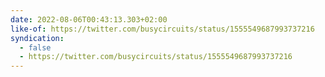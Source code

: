 ```yaml
---
date: 2022-08-06T00:43:13.303+02:00
like-of: https://twitter.com/busycircuits/status/1555549687993737216
syndication:
  - false
  - https://twitter.com/busycircuits/status/1555549687993737216
---
```

